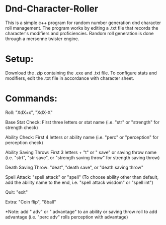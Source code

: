 # Dnd-Character-Roller
This is a simple c++ program for random number generation dnd character roll management. The program works by editing a .txt file that records the character's modifiers and proficiencies. Random roll generation is done through a mersenne twister engine.

# Setup:

Download the .zip containing the .exe and .txt file. To configure stats and modifiers, edit the .txt file in accordance with character sheet.

# Commands:

Roll: "XdX+x", "XdX-X"

Base Stat Check: First three letters or stat name (i.e. "str" or "strength" for strength check)

Ability Check: First 4 letters or ability name (i.e. "perc" or "perception" for perception check)

Ability Saving Throw: First 3 letters + "t" or " save" or saving throw name (i.e. "strt", "str save", or "strength saving throw" for strength saving throw)

Death Saving Throw: "deat", "death save", or "death saving throw"

Spell Attack: "spell attack" or "spell" (To choose ability other than default, add the ability name to the end, i.e. "spell attack wisdom" or "spell int")

Quit: "exit"

Extra: "Coin flip", "8ball"

*Note: add " adv" or " advantage" to an ability or saving throw roll to add advantage (i.e. "perc adv" rolls perception with advantage)
